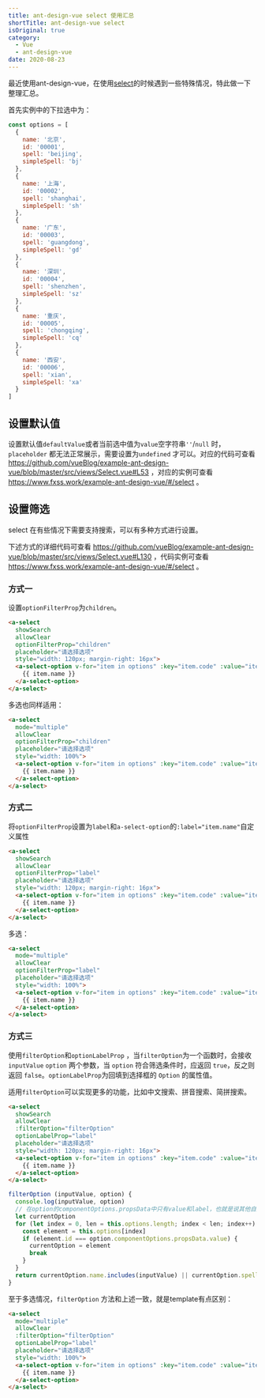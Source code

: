 ```yaml
---
title: ant-design-vue select 使用汇总
shortTitle: ant-design-vue select
isOriginal: true
category:
  - Vue
  - ant-design-vue
date: 2020-08-23
---
```


最近使用ant-design-vue，在使用[select](https://www.antdv.com/components/select-cn/)的时候遇到一些特殊情况，特此做一下整理汇总。

首先实例中的下拉选中为：

```javascript
const options = [
  {
    name: '北京',
    id: '00001',
    spell: 'beijing',
    simpleSpell: 'bj'
  },
  {
    name: '上海',
    id: '00002',
    spell: 'shanghai',
    simpleSpell: 'sh'
  },
  {
    name: '广东',
    id: '00003',
    spell: 'guangdong',
    simpleSpell: 'gd'
  },
  {
    name: '深圳',
    id: '00004',
    spell: 'shenzhen',
    simpleSpell: 'sz'
  },
  {
    name: '重庆',
    id: '00005',
    spell: 'chongqing',
    simpleSpell: 'cq'
  },
  {
    name: '西安',
    id: '00006',
    spell: 'xian',
    simpleSpell: 'xa'
  }
]
```

## 设置默认值

设置默认值`defaultValue`或者当前选中值为`value`空字符串`''`/`null` 时，`placeholder` 都无法正常展示，需要设置为`undefined` 才可以。对应的代码可查看 <https://github.com/vueBlog/example-ant-design-vue/blob/master/src/views/Select.vue#L53> ，对应的实例可查看 <https://www.fxss.work/example-ant-design-vue/#/select> 。

## 设置筛选

select 在有些情况下需要支持搜索，可以有多种方式进行设置。

下述方式的详细代码可查看 <https://github.com/vueBlog/example-ant-design-vue/blob/master/src/views/Select.vue#L130> ，代码实例可查看 <https://www.fxss.work/example-ant-design-vue/#/select> 。

### 方式一

设置`optionFilterProp`为`children`。

```html
<a-select
  showSearch
  allowClear
  optionFilterProp="children"
  placeholder="请选择选项"
  style="width: 120px; margin-right: 16px">
  <a-select-option v-for="item in options" :key="item.code" :value="item.id">
    {{ item.name }}
  </a-select-option>
</a-select>
```

多选也同样适用：

```html
<a-select
  mode="multiple"
  allowClear
  optionFilterProp="children"
  placeholder="请选择选项"
  style="width: 100%">
  <a-select-option v-for="item in options" :key="item.code" :value="item.id">
    {{ item.name }}
  </a-select-option>
</a-select>
```

### 方式二

将`optionFilterProp`设置为`label`和`a-select-option`的`:label="item.name"`自定义属性

```html
<a-select
  showSearch
  allowClear
  optionFilterProp="label"
  placeholder="请选择选项"
  style="width: 120px; margin-right: 16px">
  <a-select-option v-for="item in options" :key="item.code" :value="item.id" :label="item.name">
    {{ item.name }}
  </a-select-option>
</a-select>
```

多选：

```html
<a-select
  mode="multiple"
  allowClear
  optionFilterProp="label"
  placeholder="请选择选项"
  style="width: 100%">
  <a-select-option v-for="item in options" :key="item.code" :value="item.id" :label="item.name">
    {{ item.name }}
  </a-select-option>
</a-select>
```

### 方式三

使用`filterOption`和`optionLabelProp` ，当`filterOption`为一个函数时，会接收 `inputValue` `option` 两个参数，当 `option` 符合筛选条件时，应返回 `true`，反之则返回 `false`。`optionLabelProp`为回填到选择框的 `Option` 的属性值。

适用`filterOption`可以实现更多的功能，比如中文搜索、拼音搜索、简拼搜索。

```html
<a-select
  showSearch
  allowClear
  :filterOption="filterOption"
  optionLabelProp="label"
  placeholder="请选择选项"
  style="width: 120px; margin-right: 16px">
  <a-select-option v-for="item in options" :key="item.code" :value="item.id" :label="item.name" :spell="item.spell" :simpleSpell="item.simpleSpell">
    {{ item.name }}
  </a-select-option>
</a-select>
```

```javascript
filterOption (inputValue, option) {
  console.log(inputValue, option)
  // 在option的componentOptions.propsData中只有value和label，也就是说其他自定义属性没有接收，所以只能自己去查找
  let currentOption
  for (let index = 0, len = this.options.length; index < len; index++) {
    const element = this.options[index]
    if (element.id === option.componentOptions.propsData.value) {
      currentOption = element
      break
    }
  }
  return currentOption.name.includes(inputValue) || currentOption.spell.includes(inputValue) || currentOption.simpleSpell.includes(inputValue)
}
```

至于多选情况，`filterOption` 方法和上述一致，就是template有点区别：

```html
<a-select
  mode="multiple"
  allowClear
  :filterOption="filterOption"
  optionLabelProp="label"
  placeholder="请选择选项"
  style="width: 100%">
  <a-select-option v-for="item in options" :key="item.code" :value="item.id" :label="item.name" :spell="item.spell" :simpleSpell="item.simpleSpell">
    {{ item.name }}
  </a-select-option>
</a-select>
```
